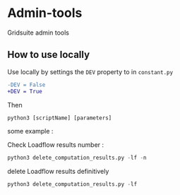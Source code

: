 # Admin-tools
Gridsuite admin tools


## How to use locally
Use locally by settings the `DEV` property to in `constant.py`
```diff
-DEV = False
+DEV = True
```

Then

```py
python3 [scriptName] [parameters]
```

some example :

Check Loadflow results number :
```py
python3 delete_computation_results.py -lf -n
```

delete Loadflow results definitively 
```py
python3 delete_computation_results.py -lf
```

